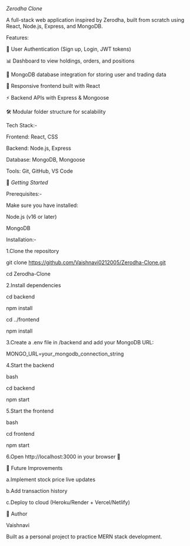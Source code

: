 *Zerodha Clone*

A full-stack web application inspired by Zerodha, built from scratch using React, Node.js, Express, and MongoDB.

Features:

🔐 User Authentication (Sign up, Login, JWT tokens)

📊 Dashboard to view holdings, orders, and positions

💾 MongoDB database integration for storing user and trading data

🎨 Responsive frontend built with React

⚡ Backend APIs with Express & Mongoose

🛠️ Modular folder structure for scalability

Tech Stack:-

Frontend: React, CSS

Backend: Node.js, Express

Database: MongoDB, Mongoose

Tools: Git, GitHub, VS Code

🚀 *Getting Started*

Prerequisites:-

Make sure you have installed:

Node.js (v16 or later)

MongoDB

Installation:-

1.Clone the repository

git clone https://github.com/Vaishnavi0212005/Zerodha-Clone.git

cd Zerodha-Clone

2.Install dependencies

cd backend

npm install

cd ../frontend

npm install

3.Create a .env file in /backend and add your MongoDB URL:

MONGO_URL=your_mongodb_connection_string

4.Start the backend

bash

cd backend

npm start

5.Start the frontend

bash

cd frontend

npm start

6.Open http://localhost:3000 in your browser 🎉

📌 Future Improvements

a.Implement stock price live updates

b.Add transaction history

c.Deploy to cloud (Heroku/Render + Vercel/Netlify)

🙌 Author

Vaishnavi

Built as a personal project to practice MERN stack development.


